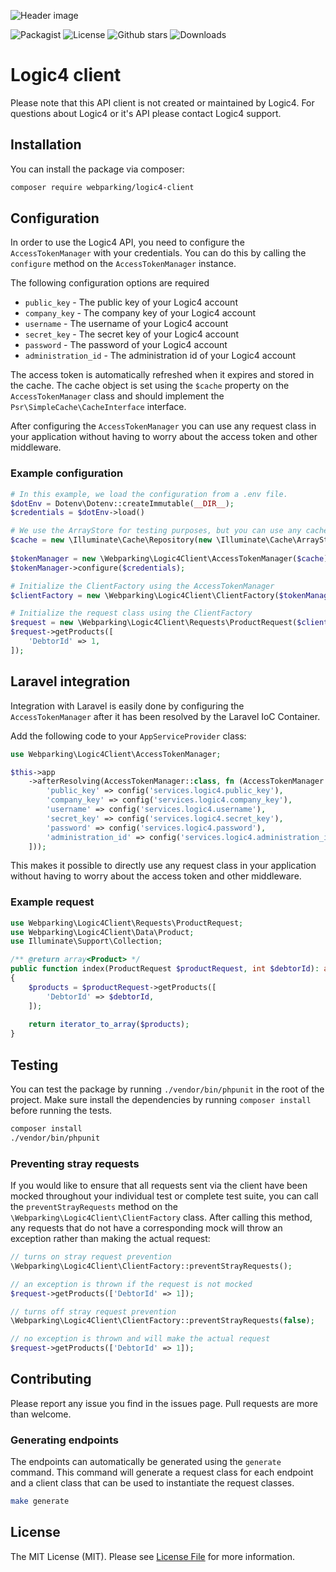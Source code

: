 ![Header image](./assets/webparking_logic4_client.png)

![Packagist](https://img.shields.io/packagist/v/webparking/logic4-client.svg?style=flat-round&logo=packagist)
![License](https://img.shields.io/packagist/l/webparking/logic4-client.svg?style=flat-round)
![Github stars](https://img.shields.io/github/stars/webparking/logic4-client?style=flat-round&logo=github)
![Downloads](https://img.shields.io/packagist/dt/webparking/logic4-client.svg?style=flat-round)

# Logic4 client
Please note that this API client is not created or maintained by Logic4. For questions about Logic4 or it's API please contact Logic4 support. 

## Installation 
You can install the package via composer:
```bash
composer require webparking/logic4-client
``` 

## Configuration
In order to use the Logic4 API, you need to configure the `AccessTokenManager` with your credentials. You can do this by calling the `configure` method on the `AccessTokenManager` instance.
 
The following configuration options are required
- `public_key` - The public key of your Logic4 account
- `company_key` - The company key of your Logic4 account
- `username` - The username of your Logic4 account
- `secret_key` - The secret key of your Logic4 account
- `password` - The password of your Logic4 account
- `administration_id` - The administration id of your Logic4 account

The access token is automatically refreshed when it expires and stored in the cache. The cache object is set using the `$cache` property on the `AccessTokenManager` class and should implement the `Psr\SimpleCache\CacheInterface` interface.

After configuring the `AccessTokenManager` you can use any request class in your application without having to worry about the access token and other middleware.

### Example configuration
```php
# In this example, we load the configuration from a .env file.
$dotEnv = Dotenv\Dotenv::createImmutable(__DIR__);
$credentials = $dotEnv->load()

# We use the ArrayStore for testing purposes, but you can use any cache implementation that implements the Psr\SimpleCache\CacheInterface interface.
$cache = new \Illuminate\Cache\Repository(new \Illuminate\Cache\ArrayStore());
    
$tokenManager = new \Webparking\Logic4Client\AccessTokenManager($cache);
$tokenManager->configure($credentials);

# Initialize the ClientFactory using the AccessTokenManager
$clientFactory = new \Webparking\Logic4Client\ClientFactory($tokenManager);

# Initialize the request class using the ClientFactory
$request = new \Webparking\Logic4Client\Requests\ProductRequest($clientFactory);
$request->getProducts([
    'DebtorId' => 1,
]);
```

## Laravel integration
Integration with Laravel is easily done by configuring the `AccessTokenManager` after it has been resolved by the Laravel IoC Container.

Add the following code to your `AppServiceProvider` class:

```php
use Webparking\Logic4Client\AccessTokenManager;

$this->app
    ->afterResolving(AccessTokenManager::class, fn (AccessTokenManager $tokenManager) => $tokenManager->configure([
        'public_key' => config('services.logic4.public_key'),
        'company_key' => config('services.logic4.company_key'),
        'username' => config('services.logic4.username'),
        'secret_key' => config('services.logic4.secret_key'),
        'password' => config('services.logic4.password'),
        'administration_id' => config('services.logic4.administration_id'),
    ]));
```

This makes it possible to directly use any request class in your application without having to worry about the access token and other middleware.

### Example request

```php
use Webparking\Logic4Client\Requests\ProductRequest;
use Webparking\Logic4Client\Data\Product;
use Illuminate\Support\Collection;

/** @return array<Product> */
public function index(ProductRequest $productRequest, int $debtorId): array
{
    $products = $productRequest->getProducts([
        'DebtorId' => $debtorId,
    ]);
    
    return iterator_to_array($products);
}
```

## Testing
You can test the package by running `./vendor/bin/phpunit` in the root of the project. Make sure install the dependencies by running `composer install` before running the tests.

```bash
composer install
./vendor/bin/phpunit
```

### Preventing stray requests
If you would like to ensure that all requests sent via the client have been mocked throughout your individual test or complete test suite, you can call the `preventStrayRequests` method on the `\Webparking\Logic4Client\ClientFactory` class. After calling this method, any requests that do not have a corresponding mock will throw an exception rather than making the actual request:

```php
// turns on stray request prevention
\Webparking\Logic4Client\ClientFactory::preventStrayRequests();

// an exception is thrown if the request is not mocked
$request->getProducts(['DebtorId' => 1]);

// turns off stray request prevention
\Webparking\Logic4Client\ClientFactory::preventStrayRequests(false);

// no exception is thrown and will make the actual request
$request->getProducts(['DebtorId' => 1]);
```

## Contributing
Please report any issue you find in the issues page. Pull requests are more than welcome.

### Generating endpoints

The endpoints can automatically be generated using the `generate` command. This command will generate a request class for each endpoint and a client class that can be used to instantiate the request classes.

```bash
make generate
``` 

## License
The MIT License (MIT). Please see [License File](LICENSE.md) for more information.

